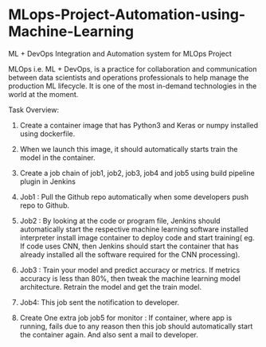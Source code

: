 # MLops-Project-Automation-using-Machine-Learning


ML + DevOps Integration and Automation system for MLOps Project

MLOps i.e. ML + DevOps, is a practice for collaboration and communication between data scientists and operations professionals to help manage the production ML lifecycle. It is one of the most in-demand technologies in the world at the moment.


Task Overview:
1. Create a container image that has Python3 and Keras or numpy installed using dockerfile.

2. When we launch this image, it should automatically starts train the model in the container.

3. Create a job chain of job1, job2, job3, job4 and job5 using build pipeline plugin in Jenkins 

4. Job1 : Pull the Github repo automatically when some developers push repo to Github.

5. Job2 : By looking at the code or program file, Jenkins should automatically start the respective machine learning software installed interpreter install image container to deploy code and start training( eg. If code uses CNN, then Jenkins should start the container that has already installed all the software required for the CNN processing).

6. Job3 : Train your model and predict accuracy or metrics. If metrics accuracy is less than 80%, then tweak the machine learning model architecture. Retrain the model and get the train model.

7. Job4: This job sent the notification to developer.

9. Create One extra job job5 for monitor : If container, where app is running, fails due to any reason then this job should automatically start the container again. And also sent a mail to developer.
